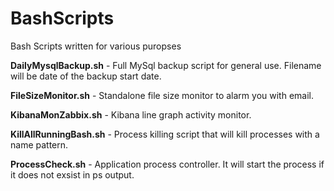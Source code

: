 # BashScripts
Bash Scripts written for various puropses

**DailyMysqlBackup.sh** - Full MySql backup script for general use. Filename will be date of the backup start date.

**FileSizeMonitor.sh** - Standalone file size monitor to alarm you with email.

**KibanaMonZabbix.sh** - Kibana line graph activity monitor.

**KillAllRunningBash.sh** -  Process killing script that will kill processes with a name pattern.

**ProcessCheck.sh** - Application process controller. It will start the process if it does not exsist in ps output.
